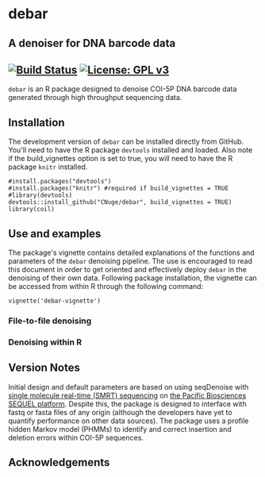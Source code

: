 # debar
## A denoiser for DNA barcode data 
[![Build Status](https://travis-ci.com/CNuge/debar.svg?token=H6eQaqsE1kLqYX3zZ1Xz&branch=master)](https://travis-ci.com/CNuge/debar)
[![License: GPL v3](https://img.shields.io/badge/License-GPL%20v3-blue.svg)](http://www.gnu.org/licenses/gpl-3.0)
--------------------------------------------------------

`debar` is an R package designed to denoise COI-5P DNA barcode data generated through high throughput sequencing data. 


## Installation

The development version of `debar` can be installed directly from GitHub. You'll need to have the R package `devtools` installed and loaded. Also note if the build_vignettes option is set to true, you will need to have the R package `knitr` installed.

```
#install.packages("devtools")
#install.packages("knitr") #required if build_vignettes = TRUE
#library(devtools) 
devtools::install_github("CNuge/debar", build_vignettes = TRUE)
library(coil)
```
## Use and examples

The package's vignette contains detailed explanations of the functions and parameters of the `debar` denoising pipeline. The use is encouraged to read this document in order to get oriented and effectively deploy `debar` in the denoising of their own data. Following package installation, the vignette can be accessed from within R through the following command:
```
vignette('debar-vignette')
```


### File-to-file denoising


### Denoising within R





## Version Notes

Initial design and default parameters are based on using seqDenoise with [single molecule real-time (SMRT) sequencing](https://www.pacb.com/smrt-science/smrt-sequencing/) on [the Pacific Biosciences SEQUEL platform](https://www.pacb.com/products-and-services/sequel-system/). Despite this, the package is designed to interface with fastq or fasta files of any origin (although the developers have yet to quantify performance on other data sources). The package uses a profile hidden Markov model (PHMMs) to identify and correct insertion and deletion errors within COI-5P sequences.


## Acknowledgements










